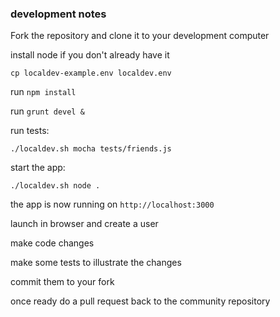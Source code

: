 ### development notes

Fork the repository and clone it to your development computer

install node if you don't already have it

`cp localdev-example.env localdev.env`

run `npm install`

run `grunt devel &`

run tests:

`./localdev.sh mocha tests/friends.js`

start the app:

`./localdev.sh node .`

the app is now running on `http://localhost:3000`

launch in browser and create a user

make code changes

make some tests to illustrate the changes

commit them to your fork

once ready do a pull request back to the community repository
